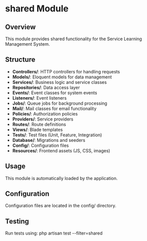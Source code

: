 # shared Module

## Overview
This module provides shared functionality for the Service Learning Management System.

## Structure
- **Controllers/**: HTTP controllers for handling requests
- **Models/**: Eloquent models for data management
- **Services/**: Business logic and service classes
- **Repositories/**: Data access layer
- **Events/**: Event classes for system events
- **Listeners/**: Event listeners
- **Jobs/**: Queue jobs for background processing
- **Mail/**: Mail classes for email functionality
- **Policies/**: Authorization policies
- **Providers/**: Service providers
- **Routes/**: Route definitions
- **Views/**: Blade templates
- **Tests/**: Test files (Unit, Feature, Integration)
- **Database/**: Migrations and seeders
- **Config/**: Configuration files
- **Resources/**: Frontend assets (JS, CSS, images)

## Usage
This module is automatically loaded by the application.

## Configuration
Configuration files are located in the config/ directory.

## Testing
Run tests using: php artisan test --filter=shared
